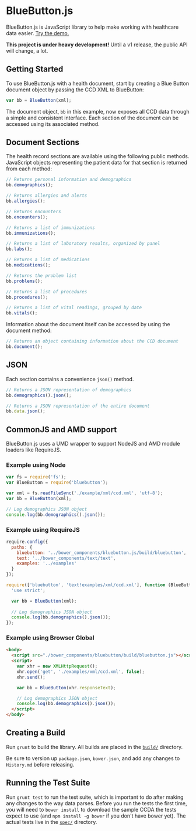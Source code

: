 # BlueButton.js

BlueButton.js is JavaScript library to help make working with healthcare data easier. [Try the demo.](http://www.bluebuttonjs.com/sandbox)

**This project is under heavy development!** Until a v1 release, the public API will change, a lot.

## Getting Started

To use BlueButton.js with a health document, start by creating a Blue Button document object by passing the CCD XML to BlueButton:

```JavaScript
var bb = BlueButton(xml);
```

The document object, `bb` in this example, now exposes all CCD data through a simple and consistent interface. Each section of the document can be accessed using its associated method.

## Document Sections

The health record sections are available using the following public methods. JavaScript objects representing the patient data for that section is returned from each method:

```JavaScript
// Returns personal information and demographics
bb.demographics();

// Returns allergies and alerts
bb.allergies();

// Returns encounters
bb.encounters();

// Returns a list of immunizations
bb.immunizations();

// Returns a list of laboratory results, organized by panel
bb.labs();

// Returns a list of medications
bb.medications();

// Returns the problem list
bb.problems();

// Returns a list of procedures
bb.procedures();

// Returns a list of vital readings, grouped by date
bb.vitals();
```

Information about the document itself can be accessed by using the document method:

```JavaScript
// Returns an object containing information about the CCD document
bb.document();
```

## JSON

Each section contains a convenience `json()` method.

```JavaScript
// Returns a JSON representation of demographics
bb.demographics().json();

// Returns a JSON representation of the entire document
bb.data.json();
```

## CommonJS and AMD support

BlueButton.js uses a UMD wrapper to support NodeJS and AMD module loaders like RequireJS.

### Example using Node

```JavaScript
var fs = require('fs');
var BlueButton = require('bluebutton');

var xml = fs.readFileSync('./example/xml/ccd.xml', 'utf-8');
var bb = BlueButton(xml);

// Log demographics JSON object
console.log(bb.demographics().json());
```

### Example using RequireJS

```JavaScript
require.config({
  paths: {
    bluebutton: '../bower_components/bluebutton.js/build/bluebutton',
    text: '../bower_components/text/text',
    examples: '../examples'
  }
});

require(['bluebutton', 'text!examples/xml/ccd.xml'], function (BlueButton, xml) {
  'use strict';

  var bb = BlueButton(xml);
  
  // Log demographics JSON object
  console.log(bb.demographics().json());
});
```

### Example using Browser Global

```HTML
<body>
  <script src="./bower_components/bluebutton/build/bluebutton.js"></script>
  <script>
    var xhr = new XMLHttpRequest();
    xhr.open('get', './examples/xml/ccd.xml', false);
    xhr.send();

    var bb = BlueButton(xhr.responseText);

    // Log demographics JSON object
    console.log(bb.demographics().json());
  </script>
</body>
```

## Creating a Build

Run `grunt` to build the library. All builds are placed in the [`build/`](/build) directory.

Be sure to version up `package.json`, `bower.json`, and add any changes to `History.md` before releasing.


## Running the Test Suite

Run `grunt test` to run the test suite, which is important to do after making any changes to the way data parses. Before you run the tests the first time, you will need to `bower install` to download the sample CCDA the tests expect to use (and `npm install -g bower` if you don't have bower yet). The actual tests live in the [`spec/`](/spec) directory.